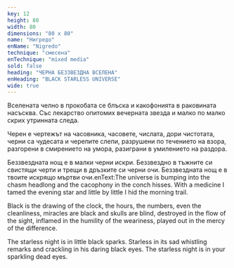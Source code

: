 ```yaml
---
key: 12
height: 80
width: 80
dimensions: "80 x 80"
name: "Нигредо"
enName: "Nigredo"
technique: "смесена"
enTechnique: "mixed media"
sold: false
heading: "ЧЕРНА БЕЗЗВЕЗДНА ВСЕЛЕНА"
enHeading: "BLACK STARLESS UNIVERSE"
wide: true
---
```

Вселената челно в прокобата се блъска и какофонията в раковината насъсква. Със лекарство опитомих вечерната звезда и малко по малко скрих утринната следа. 

Черен е чертежът на часовника, часовете, числата, дори чистотата, черни са чудесата и черепите слепи, разрушени по течението на взора, разгорени в смирението на умора, разиграни в умилението на раздора. 

Беззвездната нощ е в малки черни искри. Беззвездно в тъжните си свистящи черти и трещи в дръзките си черни очи. Беззвездната нощ е в твоите искрящо мъртви очи.enText:The universe is bumping into the chasm headlong and the cacophony in the conch hisses. With a medicine I tamed the evening star and little by little I hid the morning trail.

Black is the drawing of the clock, the hours, the numbers, even the cleanliness, miracles are black and skulls are blind, destroyed in the flow of the sight, inflamed in the humility of the weariness, played out in the mercy of the difference.

The starless night is in little black sparks. Starless in its sad whistling remarks and crackling in his daring black eyes. The starless night is in your sparkling dead eyes.